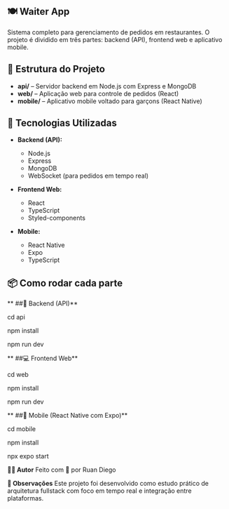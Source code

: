 ## 🍽️ Waiter App

Sistema completo para gerenciamento de pedidos em restaurantes. O projeto é dividido em três partes: backend (API), frontend web e aplicativo mobile.



## 📁 Estrutura do Projeto

- **api/** – Servidor backend em Node.js com Express e MongoDB
- **web/** – Aplicação web para controle de pedidos (React)
- **mobile/** – Aplicativo mobile voltado para garçons (React Native)



## 🚀 Tecnologias Utilizadas

- **Backend (API):**
  - Node.js
  - Express
  - MongoDB
  - WebSocket (para pedidos em tempo real)

- **Frontend Web:**
  - React
  - TypeScript
  - Styled-components

- **Mobile:**
  - React Native
  - Expo
  - TypeScript
 
 ## 📦 Como rodar cada parte

** ##🔧 Backend (API)**

cd api

npm install

npm run dev



** ##💻 Frontend Web**

cd web

npm install

npm run dev


** ##📱 Mobile (React Native com Expo)**

cd mobile

npm install

npx expo start


**👨‍💻 Autor**
Feito com 💙 por Ruan Diego


**📌 Observações**
Este projeto foi desenvolvido como estudo prático de arquitetura fullstack com foco em tempo real e integração entre plataformas.
